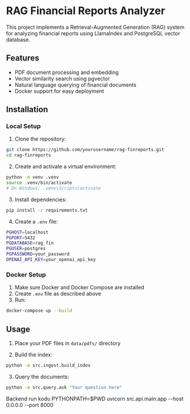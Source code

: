 # RAG Financial Reports Analyzer

This project implements a Retrieval-Augmented Generation (RAG) system for analyzing financial reports using LlamaIndex and PostgreSQL vector database.

## Features

- PDF document processing and embedding
- Vector similarity search using pgvector
- Natural language querying of financial documents
- Docker support for easy deployment

## Installation

### Local Setup

1. Clone the repository:
```bash
git clone https://github.com/yourusername/rag-finreports.git
cd rag-finreports
```

2. Create and activate a virtual environment:
```bash
python -m venv .venv
source .venv/bin/activate  
# On Windows: .venv\Scripts\activate
```

3. Install dependencies:
```bash
pip install -r requirements.txt
```

4. Create a `.env` file:
```bash
PGHOST=localhost
PGPORT=5432
PGDATABASE=rag_fin
PGUSER=postgres
PGPASSWORD=your_password
OPENAI_API_KEY=your_openai_api_key
```

### Docker Setup

1. Make sure Docker and Docker Compose are installed
2. Create `.env` file as described above
3. Run:
```bash
docker-compose up --build
```

## Usage

1. Place your PDF files in `data/pdfs/` directory

2. Build the index:
```bash
python -m src.ingest.build_index
```

3. Query the documents:
```bash
python -m src.query.ask "Your question here"
```

Backend run kodu 
PYTHONPATH=$PWD uvicorn src.api.main:app --host 0.0.0.0 --port 8000

